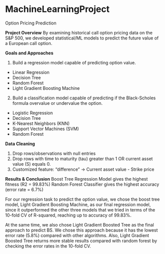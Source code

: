 # MachineLearningProject
Option Pricing Prediction

**Project Overview**
By examining historical call option pricing data on the S&P 500, we developed statistical/ML models to predict the future value of a European call option.

**Goals and Approaches**
1. Build a regression model capable of predicting option value.
- Linear Regression
- Decision Tree 
- Random Forest
- Light Gradient Boosting Machine
2. Build a classification model capable of predicting if the Black-Scholes formula overvalue or undervalue the option.
- Logistic Regression
- Decision Tree
- K-Nearest Neighbors (KNN)
- Support Vector Machines (SVM)
- Random Forest

**Data Cleaning**
1. Drop rows/observations with null entries
2. Drop rows with time to maturity (tau) greater than 1 OR current asset value (S) equals 0.
3. Customized feature: “difference” → Current asset value - Strike price

**Results & Conclusion**
Boost Tree Regression Model gives the highest fitness (R2 = 99.83%)
Random Forest Classifier gives the highest accuracy (error rate = 6.7%)

For our regression task to predict the option value, we chose the boost tree model, Light Gradient Boosting Machine, as our final regression model, since it outperformed the other three models that we tried in terms of the 10-fold CV of R-squared, reaching up to accuracy of 99.83%.

At the same time, we also chose Light Gradient Boosted Tree as the final approach to predict BS. We chose this approach because it has the lowest error rate (5.8%) compared with other algorithms. Also, Light Gradient Boosted Tree returns more stable results compared with random forest by checking the error rates in the 10-fold CV. 

